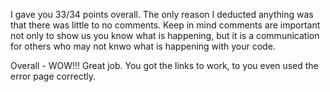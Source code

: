 I gave you 33/34 points overall. The only reason I deducted anything was that there was little to no comments. Keep in mind comments are important not only to show us you know what is happening, but it is a communication for others who may not knwo what is happening with your code.

Overall - WOW!!! Great job. You got the links to work, to you even used the error page correctly. 